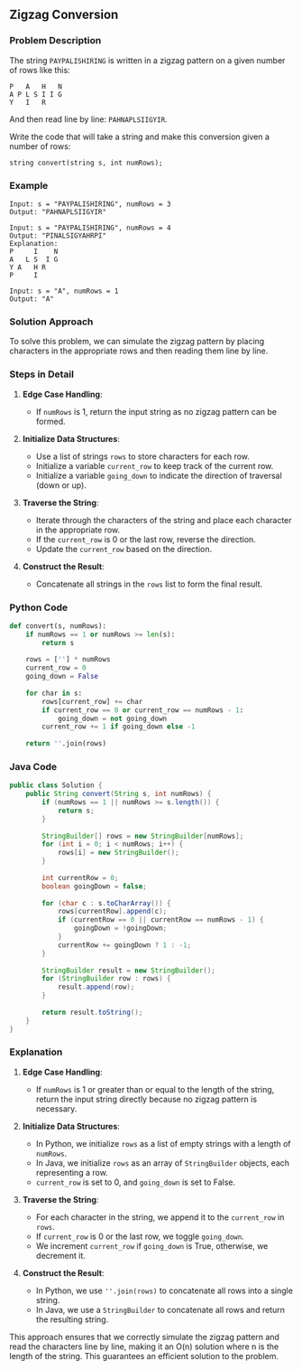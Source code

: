 ## Zigzag Conversion

### Problem Description
The string `PAYPALISHIRING` is written in a zigzag pattern on a given number of rows like this:

```
P   A   H   N
A P L S I I G
Y   I   R
```

And then read line by line: `PAHNAPLSIIGYIR`.

Write the code that will take a string and make this conversion given a number of rows:

```
string convert(string s, int numRows);
```

### Example
```
Input: s = "PAYPALISHIRING", numRows = 3
Output: "PAHNAPLSIIGYIR"
```
```
Input: s = "PAYPALISHIRING", numRows = 4
Output: "PINALSIGYAHRPI"
Explanation:
P     I    N
A   L S  I G
Y A   H R
P     I
```
```
Input: s = "A", numRows = 1
Output: "A"
```

### Solution Approach
To solve this problem, we can simulate the zigzag pattern by placing characters in the appropriate rows and then reading them line by line.

### Steps in Detail

1. **Edge Case Handling**:
   - If `numRows` is 1, return the input string as no zigzag pattern can be formed.

2. **Initialize Data Structures**:
   - Use a list of strings `rows` to store characters for each row.
   - Initialize a variable `current_row` to keep track of the current row.
   - Initialize a variable `going_down` to indicate the direction of traversal (down or up).

3. **Traverse the String**:
   - Iterate through the characters of the string and place each character in the appropriate row.
   - If the `current_row` is 0 or the last row, reverse the direction.
   - Update the `current_row` based on the direction.

4. **Construct the Result**:
   - Concatenate all strings in the `rows` list to form the final result.

### Python Code
```python
def convert(s, numRows):
    if numRows == 1 or numRows >= len(s):
        return s
    
    rows = [''] * numRows
    current_row = 0
    going_down = False
    
    for char in s:
        rows[current_row] += char
        if current_row == 0 or current_row == numRows - 1:
            going_down = not going_down
        current_row += 1 if going_down else -1
    
    return ''.join(rows)
```

### Java Code
```java
public class Solution {
    public String convert(String s, int numRows) {
        if (numRows == 1 || numRows >= s.length()) {
            return s;
        }
        
        StringBuilder[] rows = new StringBuilder[numRows];
        for (int i = 0; i < numRows; i++) {
            rows[i] = new StringBuilder();
        }
        
        int currentRow = 0;
        boolean goingDown = false;
        
        for (char c : s.toCharArray()) {
            rows[currentRow].append(c);
            if (currentRow == 0 || currentRow == numRows - 1) {
                goingDown = !goingDown;
            }
            currentRow += goingDown ? 1 : -1;
        }
        
        StringBuilder result = new StringBuilder();
        for (StringBuilder row : rows) {
            result.append(row);
        }
        
        return result.toString();
    }
}
```

### Explanation

1. **Edge Case Handling**:
   - If `numRows` is 1 or greater than or equal to the length of the string, return the input string directly because no zigzag pattern is necessary.

2. **Initialize Data Structures**:
   - In Python, we initialize `rows` as a list of empty strings with a length of `numRows`.
   - In Java, we initialize `rows` as an array of `StringBuilder` objects, each representing a row.
   - `current_row` is set to 0, and `going_down` is set to False.

3. **Traverse the String**:
   - For each character in the string, we append it to the `current_row` in `rows`.
   - If `current_row` is 0 or the last row, we toggle `going_down`.
   - We increment `current_row` if `going_down` is True, otherwise, we decrement it.

4. **Construct the Result**:
   - In Python, we use `''.join(rows)` to concatenate all rows into a single string.
   - In Java, we use a `StringBuilder` to concatenate all rows and return the resulting string.

This approach ensures that we correctly simulate the zigzag pattern and read the characters line by line, making it an O(n) solution where n is the length of the string. This guarantees an efficient solution to the problem.